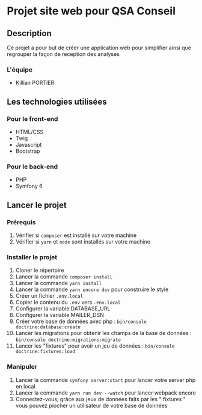 # Projet site web pour QSA Conseil

## Description

Ce projet a pour but de créer une application web pour simplifier ainsi que regrouper la façon de reception des analyses

### L'équipe 

- Killian PORTIER

## Les technologies utilisées

### Pour le front-end

- HTML/CSS
- Twig
- Javascript
- Bootstrap

### Pour le back-end

- PHP
- Symfony 6

## Lancer le projet

### Prérequis

1. Vérifier si ``composer`` est installé sur votre machine
2. Vérifier si ``yarn`` et ``node`` sont installés sur votre machine

### Installer le projet

1. Cloner le répertoire
2. Lancer la commande `composer install`
3. Lancer la commande `yarn install`
4. Lancer la commande `yarn encore dev` pour construire le style
5. Créer un fichier ``.env.local``
6. Copier le contenu du ``.env`` vers ``.env.local``
7. Configurer la variable DATABASE_URL
8. Configurer la variable MAILER_DSN
9. Créer votre base de données avec php : `bin/console doctrine:database:create`
10. Lancer les migrations pour obtenir les champs de la base de données : `bin/console doctrine:migrations:migrate`
11. Lancer les "fixtures" pour avoir un jeu de données : `bin/console doctrine:fixtures:load`


### Manipuler

1. Lancer la commande ``symfony server:start`` pour lancer votre server php en local
2. Lancer la commande ``yarn run dev --watch`` pour lancer webpack encore
3. Connectez-vous, grâce aux jeux de données faits par les " fixtures " vous pouvez piocher un utilisateur de votre base de données